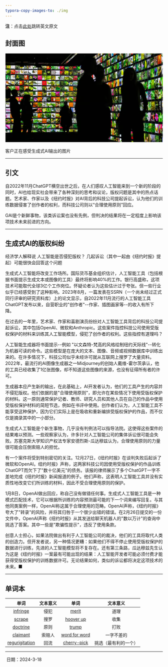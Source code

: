 ```yaml
---
typora-copy-images-to: ./img
---
```




**注**：点击<a href="issue_4_en.md">此处</a>跳转英文原文

## 封面图

![image-20240316154007191](img/image-20240316154007191.png)

客户正在感受生成式AI输出的图片

------



## 引文

自2022年11月ChatGPT横空出世之后，在人们感叹人工智能来到一个新的阶段的同时，AI也给现实社会带来了各种深刻的思考和议论，版权问题是其中的热点话题。艺术家、作家以及《纽约时报》对AI背后的科技公司提起诉讼，认为他们的训练数据侵害了创作者的权利，而科技公司则以“合理使用原则”回应。

GAI是个新鲜事物，该类诉讼案也没有先例，但判决的结果将在一定程度上影响该项技术未来前进的方向。

------



## 生成式AI的版权纠纷

经济学人解释说
人工智能是否侵犯版权？
几起诉讼（其中一起由《纽约时报》提起）可能很快会回答这个问题

生成式人工智能将改变工作场所。国际货币基金组织估计，人工智能工具（包括根据书面提示生成文本或图像的工具）最终将影响40%的工作。银行高盛称，这项技术可能取代全球3亿个工作岗位。怀疑论者认为这些估计过于夸张。但一些行业似乎已经感受到了这种影响。2023年8月，一篇发表在SSRN（一个尚未经过正式同行评审的研究资料库）上的论文显示，自2022年11月流行的人工智能工具ChatGPT发布以来，自营职业的"创作者"--作家、插图画家等--的收入有所下降。

在过去的一年里，艺术家、作家和喜剧演员纷纷对人工智能工具背后的科技公司提起诉讼，其中包括OpenAI、微软和Anthropic。这些案件指控科技公司使用受版权保护的材料来训练其人工智能模型，侵犯了创作者的权利。这些指控有道理吗？

人工智能生成器将书面提示--例如 "以文森特-梵高的风格绘制纽约天际线"--转化为机器可读的命令。这些模型是在庞大的文本、图像、音频或视频数据库中训练出来的。在许多情况下，科技公司似乎未经许可就从互联网上搜罗了大量资料。2022年，最流行的AI图像生成器之一Midjourney的创始人戴维-霍尔茨承认，他的工具已经收集了1亿张图像，却不知道这些图像的来源，也没有征得所有者的许可。

生成器本应产生新的输出，在此基础上，AI开发者认为，他们的工具产生的内容并不侵犯版权。他们依据的是"合理使用原则"，即允许在某些情况下使用受版权保护的材料。这一原则通常保护记者、教师、研究人员和其他人员在自己的作品中使用受版权保护材料的简短节选，例如在书评中使用。创作者们认为，人工智能工具不能享受这种保护，因为它们实际上是在吸收和重新编排受版权保护的作品，而不仅仅是摘录其中的一小部分。

生成式人工智能是个新生事物，几乎没有判例法可以指导法院。这使得这些案件的结果难以预测。一些观察家认为，许多针对人工智能公司的集体诉讼很可能会失败。苏塞克斯大学知识产权法专家安德烈斯-瓜达穆兹认为，合理使用原则的力量很可能会压倒索赔人的担忧。

有一个案件将受到特别密切的关注。12月27日，《纽约时报》在谈判失败后起诉了微软和OpenAI。纽约时报》声称，这两家科技公司因使用受版权保护的作品训练ChatGPT而欠下了"数十亿美元"的债务。该报的律师展示了多个ChatGPT一字不差地完成《纽约时报》新闻报道的例子。他们声称，这表明人工智能工具并没有实质性地改变它们所训练的材料，因此不受合理使用原则的保护。

1月8日，OpenAI做出回应，称自己没有做错任何事。生成式人工智能工具是一种模式匹配技术，它可以根据所训练的内容预测最可能的下一个词来编写回复。与其他同类案例一样，OpenAI称这属于合理使用的范畴。OpenAI声称，《纽约时报》夸大了"转录"的风险，并将其归咎于一个很少出错的错误。在2月26日提交的一份文件中，OpenAI声称《纽约时报》从其发送给聊天机器人的"数以万计"的查询中挑选了答案。其中一些是"欺骗性提示"，违反了使用条款。

创意人士担心，如果法院做出有利于人工智能公司的裁决，他们的工具将取代人类的创造力。但开发者说，另一种情况更糟：如果他们不得不停止使用受版权保护的数据进行训练，先进的人工智能模型将不复存在。还有第三条路，瓜达穆兹先生认为这是《纽约时报》一案最有可能出现的结果：人工智能开发者可能必须付费才能获得受版权保护的训练数据许可。无论结果如何，类似的诉讼都将决定这项技术的未来。■

------



## 单词本

|                             单词                             | 文本意义 |                             单词                             |       文本意义       |
| :----------------------------------------------------------: | :------: | :----------------------------------------------------------: | :------------------: |
| <a href="https://dictionary.cambridge.org/zhs/%E8%AF%8D%E5%85%B8/%E8%8B%B1%E8%AF%AD-%E6%B1%89%E8%AF%AD-%E7%AE%80%E4%BD%93/infringe">infringe</a> |   侵犯   | <a href="https://dictionary.cambridge.org/zhs/%E8%AF%8D%E5%85%B8/%E8%8B%B1%E8%AF%AD-%E6%B1%89%E8%AF%AD-%E7%AE%80%E4%BD%93/merit">merit</a> |         道理         |
| <a href="https://dictionary.cambridge.org/zhs/%E8%AF%8D%E5%85%B8/%E8%8B%B1%E8%AF%AD-%E6%B1%89%E8%AF%AD-%E7%AE%80%E4%BD%93/scrape?q=scraped">scrape</a> |   搜罗   | <a href="https://www.collinsdictionary.com/zh/dictionary/english/hoover-up">hoover up</a> |         收集         |
| <a href="https://dictionary.cambridge.org/zhs/%E8%AF%8D%E5%85%B8/%E8%8B%B1%E8%AF%AD-%E6%B1%89%E8%AF%AD-%E7%AE%80%E4%BD%93/doctrine">doctrine</a> |   原则   | <a href="https://dictionary.cambridge.org/zhs/%E8%AF%8D%E5%85%B8/%E8%8B%B1%E8%AF%AD-%E6%B1%89%E8%AF%AD-%E7%AE%80%E4%BD%93/trump">trump</a> |         打败         |
| <a href="https://dictionary.cambridge.org/zhs/%E8%AF%8D%E5%85%B8/%E8%8B%B1%E8%AF%AD-%E6%B1%89%E8%AF%AD-%E7%AE%80%E4%BD%93/claimant?q=claimants">claimant</a> |  索赔人  | <a href="https://dictionary.cambridge.org/zhs/%E8%AF%8D%E5%85%B8/%E8%8B%B1%E8%AF%AD-%E6%B1%89%E8%AF%AD-%E7%AE%80%E4%BD%93/word-for-word">word for word</a> |      一字不差的      |
| <a href="https://dictionary.cambridge.org/zhs/%E8%AF%8D%E5%85%B8/%E8%8B%B1%E8%AF%AD-%E6%B1%89%E8%AF%AD-%E7%AE%80%E4%BD%93/regurgitation">regurigitation</a> |   回流   | <a href="https://dictionary.cambridge.org/zhs/%E8%AF%8D%E5%85%B8/%E8%8B%B1%E8%AF%AD-%E6%B1%89%E8%AF%AD-%E7%AE%80%E4%BD%93/cherry-pick?q=cherry-picked">cherry-pick</a> | 挑选（最有利的一个） |

------

​							     日期：2024-3-18
